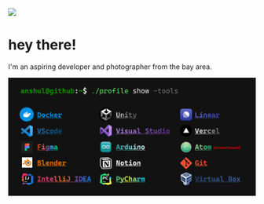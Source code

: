 <img src="https://github.com/anshluu/anshluu/blob/main/Photo-Willits-CA-Sunrise.png?raw=true">

# hey there!
I'm an aspiring developer and photographer from the bay area.

<img src="https://github.com/anshluu/anshluu/blob/main/CMD-Tools-Photo.png?raw=true">


